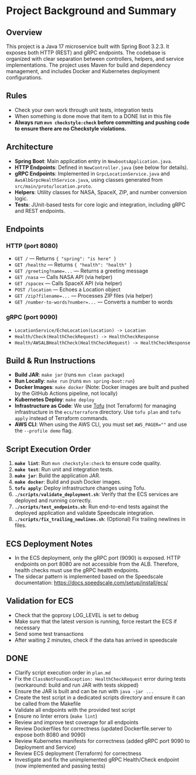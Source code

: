 # Project Background and Summary

## Overview
This project is a Java 17 microservice built with Spring Boot 3.2.3. It exposes both HTTP (REST) and gRPC endpoints. The codebase is organized with clear separation between controllers, helpers, and service implementations. The project uses Maven for build and dependency management, and includes Docker and Kubernetes deployment configurations.

## Rules
* Check your own work through unit tests, integration tests
* When something is done move that item to a DONE list in this file
* **Always run `mvn checkstyle:check` before committing and pushing code to ensure there are no Checkstyle violations.**


## Architecture
- **Spring Boot**: Main application entry in `NewbootsApplication.java`.
- **HTTP Endpoints**: Defined in `NewController.java` (see below for details).
- **gRPC Endpoints**: Implemented in `GrpcLocationService.java` and `AwsAlbGrpcHealthService.java`, using classes generated from `src/main/proto/location.proto`.
- **Helpers**: Utility classes for NASA, SpaceX, ZIP, and number conversion logic.
- **Tests**: JUnit-based tests for core logic and integration, including gRPC and REST endpoints.

## Endpoints
### HTTP (port 8080)
- `GET /` — Returns `{ "spring": "is here" }`
- `GET /healthz` — Returns `{ "health": "health" }`
- `GET /greeting?name=...` — Returns a greeting message
- `GET /nasa` — Calls NASA API (via helper)
- `GET /spacex` — Calls SpaceX API (via helper)
- `POST /location` — Echoes a Location object
- `GET /zip?filename=...` — Processes ZIP files (via helper)
- `GET /number-to-words?number=...` — Converts a number to words

### gRPC (port 9090)
- `LocationService/EchoLocation(Location) -> Location`
- `Health/Check(HealthCheckRequest) -> HealthCheckResponse`
- `Health/AWSALBHealthCheck(HealthCheckRequest) -> HealthCheckResponse`

## Build & Run Instructions
- **Build JAR**: `make jar` (runs `mvn clean package`)
- **Run Locally**: `make run` (runs `mvn spring-boot:run`)
- **Docker Images**: `make docker` (Note: Docker images are built and pushed by the GitHub Actions pipeline, not locally)
- **Kubernetes Deploy**: `make deploy`
- **Infrastructure as Code**: We use [Tofu](https://opentofu.org/) (not Terraform) for managing infrastructure in the `ecs/terraform` directory. Use `tofu plan` and `tofu apply` instead of Terraform commands.
- **AWS CLI**: When using the AWS CLI, you must set `AWS_PAGER=""` and use the `--profile demo` flag.

## Script Execution Order
1. **`make lint`**: Run `mvn checkstyle:check` to ensure code quality.
2. **`make test`**: Run unit and integration tests.
3. **`make jar`**: Build the application JAR.
4. **`make docker`**: Build and push Docker images.
5. **`tofu apply`**: Deploy infrastructure changes using Tofu.
6. **`./scripts/validate_deployment.sh`**: Verify that the ECS services are deployed and running correctly.
7. **`./scripts/test_endpoints.sh`**: Run end-to-end tests against the deployed application and validate Speedscale integration.
8. **`./scripts/fix_trailing_newlines.sh`**: (Optional) Fix trailing newlines in files.

## ECS Deployment Notes
* In the ECS deployment, only the gRPC port (9090) is exposed. HTTP endpoints on port 8080 are not accessible from the ALB. Therefore, health checks must use the gRPC health endpoints.
* The sidecar pattern is implemented based on the Speedscale documentation: https://docs.speedscale.com/setup/install/ecs/

## Validation for ECS
* Check that the goproxy LOG_LEVEL is set to debug
* Make sure that the latest version is running, force restart the ECS if necessary
* Send some test transactions
* After waiting 2 minutes, check if the data has arrived in speedscale

## DONE
* Clarify script execution order in `plan.md`
* Fix the `ClassNotFoundException: HealthCheckRequest` error during tests (workaround: build and run JAR with tests skipped)
* Ensure the JAR is built and can be run with `java -jar ...`
* Create the test script in a dedicated scripts directory and ensure it can be called from the Makefile
* Validate all endpoints with the provided test script
* Ensure no linter errors (`make lint`)
* Review and improve test coverage for all endpoints
* Review Dockerfiles for correctness (updated Dockerfile.server to expose both 8080 and 9090)
* Review Kubernetes manifests for correctness (added gRPC port 9090 to Deployment and Service)
* Review ECS deployment (Terraform) for correctness
* Investigate and fix the unimplemented gRPC Health/Check endpoint (now implemented and passing tests)
